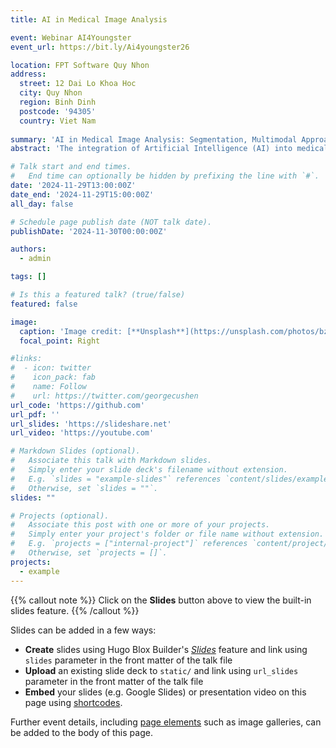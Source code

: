 ```yaml
---
title: AI in Medical Image Analysis

event: Webinar AI4Youngster
event_url: https://bit.ly/Ai4youngster26

location: FPT Software Quy Nhon
address:
  street: 12 Dai Lo Khoa Hoc
  city: Quy Nhon
  region: Binh Dinh
  postcode: '94305'
  country: Viet Nam
  
summary: 'AI in Medical Image Analysis: Segmentation, Multimodal Approaches, and Generative Models.'
abstract: 'The integration of Artificial Intelligence (AI) into medical imaging has revolutionized healthcare, offering innovative solutions to some of the most challenging problems in diagnostics and treatment planning. This talk delves into three transformative aspects of AI in medical image analysis: segmentation, multimodal approaches, and generative models.'

# Talk start and end times.
#   End time can optionally be hidden by prefixing the line with `#`.
date: '2024-11-29T13:00:00Z'
date_end: '2024-11-29T15:00:00Z'
all_day: false

# Schedule page publish date (NOT talk date).
publishDate: '2024-11-30T00:00:00Z'

authors:
  - admin

tags: []

# Is this a featured talk? (true/false)
featured: false

image:
  caption: 'Image credit: [**Unsplash**](https://unsplash.com/photos/bzdhc5b3Bxs)'
  focal_point: Right

#links:
#  - icon: twitter
#    icon_pack: fab
#    name: Follow
#    url: https://twitter.com/georgecushen
url_code: 'https://github.com'
url_pdf: ''
url_slides: 'https://slideshare.net'
url_video: 'https://youtube.com'

# Markdown Slides (optional).
#   Associate this talk with Markdown slides.
#   Simply enter your slide deck's filename without extension.
#   E.g. `slides = "example-slides"` references `content/slides/example-slides.md`.
#   Otherwise, set `slides = ""`.
slides: ""

# Projects (optional).
#   Associate this post with one or more of your projects.
#   Simply enter your project's folder or file name without extension.
#   E.g. `projects = ["internal-project"]` references `content/project/deep-learning/index.md`.
#   Otherwise, set `projects = []`.
projects:
  - example
---
```


{{% callout note %}}
Click on the **Slides** button above to view the built-in slides feature.
{{% /callout %}}

Slides can be added in a few ways:

- **Create** slides using Hugo Blox Builder's [_Slides_](https://docs.hugoblox.com/reference/content-types/) feature and link using `slides` parameter in the front matter of the talk file
- **Upload** an existing slide deck to `static/` and link using `url_slides` parameter in the front matter of the talk file
- **Embed** your slides (e.g. Google Slides) or presentation video on this page using [shortcodes](https://docs.hugoblox.com/reference/markdown/).

Further event details, including [page elements](https://docs.hugoblox.com/reference/markdown/) such as image galleries, can be added to the body of this page.
